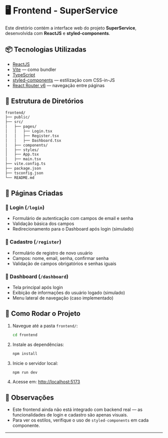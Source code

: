 # 🖥️ Frontend - SuperService

Este diretório contém a interface web do projeto **SuperService**, desenvolvida com **ReactJS** e **styled-components**.

## 📦 Tecnologias Utilizadas

- [ReactJS](https://reactjs.org/)
- [Vite](https://vitejs.dev/) — como bundler
- [TypeScript](https://www.typescriptlang.org/)
- [styled-components](https://styled-components.com/) — estilização com CSS-in-JS
- [React Router v6](https://reactrouter.com/en/main) — navegação entre páginas

## 📁 Estrutura de Diretórios

```bash
frontend/
├── public/
├── src/
│   ├── pages/
│   │   ├── Login.tsx
│   │   ├── Register.tsx
│   │   ├── Dashboard.tsx
│   ├── components/
│   ├── styles/
│   ├── App.tsx
│   ├── main.tsx
├── vite.config.ts
├── package.json
├── tsconfig.json
└── README.md
```

## 🧪 Páginas Criadas

### 🔐 Login (`/login`)

- Formulário de autenticação com campos de email e senha
- Validação básica dos campos
- Redirecionamento para o Dashboard após login (simulado)

### 📝 Cadastro (`/register`)

- Formulário de registro de novo usuário
- Campos: nome, email, senha, confirmar senha
- Validação de campos obrigatórios e senhas iguais

### 🧾 Dashboard (`/dashboard`)

- Tela principal após login
- Exibição de informações do usuário logado (simulado)
- Menu lateral de navegação (caso implementado)

## 🚀 Como Rodar o Projeto

1. Navegue até a pasta `frontend/`:
   ```bash
   cd frontend
   ```

2. Instale as dependências:
   ```bash
   npm install
   ```

3. Inicie o servidor local:
   ```bash
   npm run dev
   ```

4. Acesse em: [http://localhost:5173](http://localhost:5173)

## 📌 Observações

- Este frontend ainda não está integrado com backend real — as funcionalidades de login e cadastro são apenas visuais.
- Para ver os estilos, verifique o uso de `styled-components` em cada componente.

---
